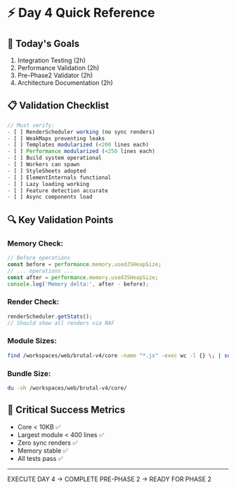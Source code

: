 # ⚡ Day 4 Quick Reference

## 🎯 Today's Goals
1. Integration Testing (2h)
2. Performance Validation (2h)  
3. Pre-Phase2 Validator (2h)
4. Architecture Documentation (2h)

## 📋 Validation Checklist
```javascript
// Must verify:
- [ ] RenderScheduler working (no sync renders)
- [ ] WeakMaps preventing leaks
- [ ] Templates modularized (<200 lines each)
- [ ] Performance modularized (<250 lines each)
- [ ] Build system operational
- [ ] Workers can spawn
- [ ] StyleSheets adopted
- [ ] ElementInternals functional
- [ ] Lazy loading working
- [ ] Feature detection accurate
- [ ] Async components load
```

## 🔍 Key Validation Points

### Memory Check:
```javascript
// Before operations
const before = performance.memory.usedJSHeapSize;
// ... operations ...
const after = performance.memory.usedJSHeapSize;
console.log('Memory delta:', after - before);
```

### Render Check:
```javascript
renderScheduler.getStats();
// Should show all renders via RAF
```

### Module Sizes:
```bash
find /workspaces/web/brutal-v4/core -name "*.js" -exec wc -l {} \; | sort -n
```

### Bundle Size:
```bash
du -sh /workspaces/web/brutal-v4/core/
```

## 🚨 Critical Success Metrics
- Core < 10KB ✅
- Largest module < 400 lines ✅
- Zero sync renders ✅
- Memory stable ✅
- All tests pass ✅

---
EXECUTE DAY 4 → COMPLETE PRE-PHASE 2 → READY FOR PHASE 2